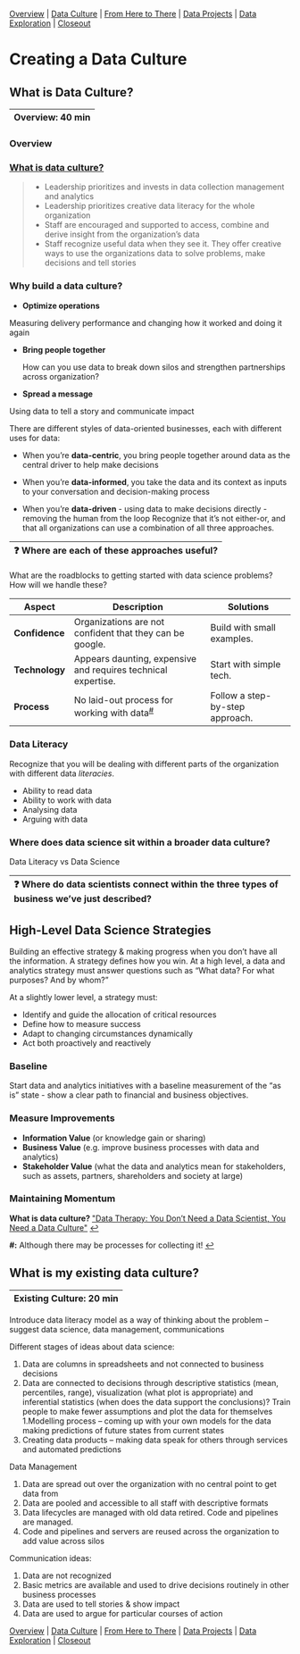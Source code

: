 [Overview](./00_overview.md) | [Data Culture](./01_culture.md) |
[From Here to There](./02_fromheretothere.md) | [Data Projects](./03_projects.md) | [Data Exploration](./04_dataexploration.md) | [Closeout](./05_closeout.md)

# Creating a Data Culture


## What is Data Culture?

| Overview: 40 min |
| ---------------- |

### Overview

### <a id="a2">[What is data culture?](#f2 "Data Therapy: You Don’t Need a Data Scientist, You Need a Data Culture")</a>


> *	Leadership prioritizes and invests in data collection management and analytics
> *	Leadership prioritizes creative data literacy for the whole organization
> *	Staff are encouraged and supported to access, combine and derive insight from the organization’s data
> *	Staff recognize useful data when they see it. They offer creative ways to use the organizations data to solve problems, make decisions and tell stories

### Why build a data culture?

*	**Optimize operations**

  Measuring delivery performance and changing how it worked and doing it again

* **Bring people together**

  How can you use data to break down silos and strengthen partnerships across organization?

*	**Spread a message**

  Using data to tell a story and communicate impact

There are different styles of data-oriented businesses, each with different uses for data:

* When you’re **data-centric**, you bring people together around data as the central driver to help make decisions

*	When you’re **data-informed**, you take the data and its context as inputs to your conversation and decision-making process

*	When you’re **data-driven** - using data to make decisions directly - removing the human from the loop
Recognize that it’s not either-or, and that all organizations can use a combination of all three approaches.

| :question: Where are each of these approaches useful? |
|:----------------------------------------------------- |

What are the roadblocks to getting started with data science problems? How will we handle these?

| Aspect         | Description                                                          | Solutions                       |
| -------------- | -------------------------------------------------------------------- | ------------------------------- |
| **Confidence** | Organizations are not confident that they can be google.             | Build with small examples.      |
| **Technology** | Appears daunting, expensive and requires technical expertise.        | Start with simple tech.         |
| **Process**    | No laid-out process for working with data<sup id="a2">[#](#f2)</sup> | Follow a step-by-step approach. |


### Data Literacy

Recognize that you will be dealing with different parts of the organization with different data *literacies*.

* Ability to read data
* Ability to work with data
* Analysing data
* Arguing with data

### Where does data science sit within a broader data culture?

Data Literacy vs Data Science

| :question: Where do data scientists connect within the three types of business we’ve just described? |
|:---------------------------------------------------------------------------------------------------- |


## High-Level Data Science Strategies

Building an effective strategy & making progress when you don’t have all the information. A strategy defines how you win. At a high level, a data and analytics strategy must answer questions such as “What data? For what purposes? And by whom?”

At a slightly lower level, a strategy must:
  *	Identify and guide the allocation of critical resources
  *	Define how to measure success
  *	Adapt to changing circumstances dynamically
  *	Act both proactively and reactively

### Baseline

Start data and analytics initiatives with a baseline measurement of the “as is” state - show a clear path to financial and business objectives.

### Measure Improvements

* **Information Value** (or knowledge gain or sharing)
*	**Business Value** (e.g. improve business processes with data and analytics)
* **Stakeholder Value** (what the data and analytics mean for stakeholders, such as assets, partners, shareholders and society at large)

### Maintaining Momentum


<b id="f1">What is data culture? </b> ["Data Therapy: You Don’t Need a Data Scientist, You Need a Data Culture"](https://datatherapy.org/2017/12/06/building-a-data-culture) [↩](#a1)

<b id="f2">#:</b> Although there may be processes for collecting it! [↩](#a2)

##	What is my existing data culture?

| Existing Culture: 20 min |
| ------------------------ |

Introduce data literacy model as a way of thinking about the problem – suggest data science, data management, communications

Different stages of ideas about data science:
1. Data are columns in spreadsheets and not connected to business decisions
1. Data are connected to decisions through descriptive statistics (mean, percentiles, range), visualization (what plot is appropriate) and inferential statistics (when does the data support the conclusions)? Train people to make fewer assumptions and plot the data for themselves
1.Modelling process – coming up with your own models for the data making predictions of future states from current states
1. Creating data products – making data speak for others through services and automated predictions

Data Management
1. Data are spread out over the organization with no central point to get data from  
1. Data are pooled and accessible to all staff with descriptive formats
1. Data lifecycles are managed with old data retired. Code and pipelines are managed.
1. Code and pipelines and servers are reused across the organization to add value across silos

Communication ideas:
1.	Data are not recognized
1.	Basic metrics are available and used to drive decisions routinely in other business processes
1.	Data are used to tell stories & show impact
1.	Data are used to argue for particular courses of action



[Overview](./00_overview.md) | [Data Culture](./01_culture.md) |
[From Here to There](./02_fromheretothere.md) | [Data Projects](./03_projects.md) | [Data Exploration](./04_dataexploration.md) | [Closeout](./05_closeout.md)
